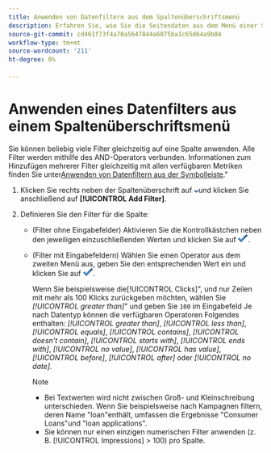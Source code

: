 ```yaml
---
title: Anwenden von Datenfiltern aus dem Spaltenüberschriftsmenü
description: Erfahren Sie, wie Sie die Seitendaten aus dem Menü einer Spaltenüberschrift filtern.
source-git-commit: cd461f73f4a70a5647844a6075ba1c65d64a9b04
workflow-type: tm+mt
source-wordcount: '211'
ht-degree: 0%

---
```


# Anwenden eines Datenfilters aus einem Spaltenüberschriftsmenü

Sie können beliebig viele Filter gleichzeitig auf eine Spalte anwenden. Alle Filter werden mithilfe des AND-Operators verbunden. Informationen zum Hinzufügen mehrerer Filter gleichzeitig mit allen verfügbaren Metriken finden Sie unter[Anwenden von Datenfiltern aus der Symbolleiste](column-filter-apply-from-toolbar.md).&quot;

1. Klicken Sie rechts neben der Spaltenüberschrift auf ![Abwärtspfeil](/help/search-social-commerce/assets/arrow-down-dropdown.png "Abwärtspfeil")und klicken Sie anschließend auf **[!UICONTROL Add Filter]**.

1. Definieren Sie den Filter für die Spalte:

   * (Filter ohne Eingabefelder) Aktivieren Sie die Kontrollkästchen neben den jeweiligen einzuschließenden Werten und klicken Sie auf ![Filter aktualisieren](/help/search-social-commerce/assets/select.png "Filter aktualisieren").

   * (Filter mit Eingabefeldern) Wählen Sie einen Operator aus dem zweiten Menü aus, geben Sie den entsprechenden Wert ein und klicken Sie auf ![Filter aktualisieren](/help/search-social-commerce/assets/select.png "Filter aktualisieren").

      Wenn Sie beispielsweise die[!UICONTROL Clicks]&quot;, und nur Zeilen mit mehr als 100 Klicks zurückgeben möchten, wählen Sie *[!UICONTROL greater than]*&quot; und geben Sie `100` im Eingabefeld Je nach Datentyp können die verfügbaren Operatoren Folgendes enthalten: *[!UICONTROL greater than]*, *[!UICONTROL less than]*, *[!UICONTROL equals]*, *[!UICONTROL contains]*, *[!UICONTROL doesn't contain]*, *[!UICONTROL starts with]*, *[!UICONTROL ends with]*, *[!UICONTROL no value]*, *[!UICONTROL has value]*, *[!UICONTROL before]*, *[!UICONTROL after]* oder *[!UICONTROL no date].*

      >[!NOTE]
      >
      >* Bei Textwerten wird nicht zwischen Groß- und Kleinschreibung unterschieden. Wenn Sie beispielsweise nach Kampagnen filtern, deren Name &quot;loan&quot;enthält, umfassen die Ergebnisse &quot;Consumer Loans&quot;und &quot;loan applications&quot;.
      >* Sie können nur einen einzigen numerischen Filter anwenden (z. B. [!UICONTROL Impressions] \> 100) pro Spalte.

